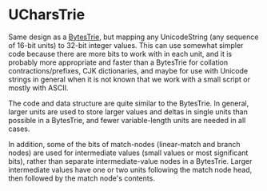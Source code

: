 # UCharsTrie

Same design as a [BytesTrie](bytestrie/index.md), but mapping any UnicodeString
(any sequence of 16-bit units) to 32-bit integer values. This can use somewhat
simpler code because there are more bits to work with in each unit, and it is
probably more appropriate and faster than a BytesTrie for collation
contractions/prefixes, CJK dictionaries, and maybe for use with Unicode strings
in general when it is not known that we work with a small script or mostly with
ASCII.

The code and data structure are quite similar to the BytesTrie. In general,
larger units are used to store larger values and deltas in single units than
possible in a BytesTrie, and fewer variable-length units are needed in all
cases.

In addition, some of the bits of match-nodes (linear-match and branch nodes) are
used for intermediate values (small values or most significant bits), rather
than separate intermediate-value nodes in a BytesTrie. Larger intermediate
values have one or two units following the match node head, then followed by the
match node's contents.
